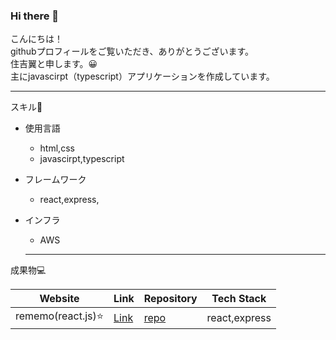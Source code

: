 ### Hi there 👋

こんにちは！  
githubプロフィールをご覧いただき、ありがとうございます。  
住吉翼と申します。😀  
主にjavascirpt（typescript）アプリケーションを作成しています。

***
スキル📖  
- 使用言語
  - html,css
  - javascirpt,typescript
- フレームワーク
  - react,express,
  
- インフラ
  - AWS
   ***
 成果物💻  
 
| Website | Link | Repository | Tech Stack |  
|---|---|---|---|
|  rememo(react.js)⭐️  |  [Link](https://cork03.github.io/rememo/#/rememo/main)   |  [repo](https://github.com/cork03/rememo)   |  react,express  |
  
<!--
**cork03/cork03** is a ✨ _special_ ✨ repository because its `README.md` (this file) appears on your GitHub profile.

Here are some ideas to get you started:

- 🔭 I’m currently working on ...
- 🌱 I’m currently learning ...
- 👯 I’m looking to collaborate on ...
- 🤔 I’m looking for help with ...
- 💬 Ask me about ...
- 📫 How to reach me: ...
- 😄 Pronouns: ...
- ⚡ Fun fact: ...
-->
